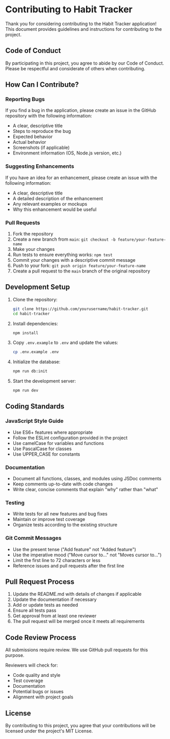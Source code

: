 # Contributing to Habit Tracker

Thank you for considering contributing to the Habit Tracker application! This document provides guidelines and instructions for contributing to the project.

## Code of Conduct

By participating in this project, you agree to abide by our Code of Conduct. Please be respectful and considerate of others when contributing.

## How Can I Contribute?

### Reporting Bugs

If you find a bug in the application, please create an issue in the GitHub repository with the following information:

- A clear, descriptive title
- Steps to reproduce the bug
- Expected behavior
- Actual behavior
- Screenshots (if applicable)
- Environment information (OS, Node.js version, etc.)

### Suggesting Enhancements

If you have an idea for an enhancement, please create an issue with the following information:

- A clear, descriptive title
- A detailed description of the enhancement
- Any relevant examples or mockups
- Why this enhancement would be useful

### Pull Requests

1. Fork the repository
2. Create a new branch from `main`: `git checkout -b feature/your-feature-name`
3. Make your changes
4. Run tests to ensure everything works: `npm test`
5. Commit your changes with a descriptive commit message
6. Push to your fork: `git push origin feature/your-feature-name`
7. Create a pull request to the `main` branch of the original repository

## Development Setup

1. Clone the repository:

   ```bash
   git clone https://github.com/yourusername/habit-tracker.git
   cd habit-tracker
   ```

2. Install dependencies:

   ```bash
   npm install
   ```

3. Copy `.env.example` to `.env` and update the values:

   ```bash
   cp .env.example .env
   ```

4. Initialize the database:

   ```bash
   npm run db:init
   ```

5. Start the development server:
   ```bash
   npm run dev
   ```

## Coding Standards

### JavaScript Style Guide

- Use ES6+ features where appropriate
- Follow the ESLint configuration provided in the project
- Use camelCase for variables and functions
- Use PascalCase for classes
- Use UPPER_CASE for constants

### Documentation

- Document all functions, classes, and modules using JSDoc comments
- Keep comments up-to-date with code changes
- Write clear, concise comments that explain "why" rather than "what"

### Testing

- Write tests for all new features and bug fixes
- Maintain or improve test coverage
- Organize tests according to the existing structure

### Git Commit Messages

- Use the present tense ("Add feature" not "Added feature")
- Use the imperative mood ("Move cursor to..." not "Moves cursor to...")
- Limit the first line to 72 characters or less
- Reference issues and pull requests after the first line

## Pull Request Process

1. Update the README.md with details of changes if applicable
2. Update the documentation if necessary
3. Add or update tests as needed
4. Ensure all tests pass
5. Get approval from at least one reviewer
6. The pull request will be merged once it meets all requirements

## Code Review Process

All submissions require review. We use GitHub pull requests for this purpose.

Reviewers will check for:

- Code quality and style
- Test coverage
- Documentation
- Potential bugs or issues
- Alignment with project goals

## License

By contributing to this project, you agree that your contributions will be licensed under the project's MIT License.
